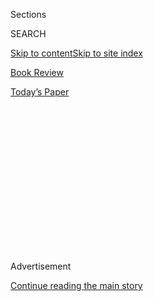 <div id="app">

<div>

<div>

<div>

<div class="NYTAppHideMasthead css-1q2w90k e1suatyy0">

<div class="section css-ui9rw0 e1suatyy2">

<div class="css-eph4ug er09x8g0">

<div class="css-6n7j50">

</div>

<span class="css-1dv1kvn">Sections</span>

<div class="css-10488qs">

<span class="css-1dv1kvn">SEARCH</span>

</div>

[Skip to content](#site-content)[Skip to site index](#site-index)

</div>

<div id="masthead-section-label" class="css-1wr3we4 eaxe0e00">

[Book
Review](https://www.nytimes3xbfgragh.onion/section/books/review)

</div>

<div class="css-10698na e1huz5gh0">

</div>

</div>

<div id="masthead-bar-one" class="section hasLinks css-15hmgas e1csuq9d3">

<div class="css-uqyvli e1csuq9d0">

</div>

<div class="css-1uqjmks e1csuq9d1">

</div>

<div class="css-9e9ivx">

[](https://myaccount.nytimes3xbfgragh.onion/auth/login?response_type=cookie&client_id=vi)

</div>

<div class="css-1bvtpon e1csuq9d2">

[Today’s
Paper](https://www.nytimes3xbfgragh.onion/section/todayspaper)

</div>

</div>

</div>

</div>

<div data-aria-hidden="false">

<div id="site-content" data-role="main">

<div>

<div class="css-1aor85t" style="opacity:0.000000001;z-index:-1;visibility:hidden">

<div class="css-1hqnpie">

<div class="css-epjblv">

<span class="css-17xtcya">[Book
Review](/section/books/review)</span><span class="css-x15j1o">|</span><span class="css-fwqvlz">Steve
Inskeep Is Drawn to Books With Nuanced Female
Characters</span>

</div>

<div class="css-k008qs">

<div class="css-1iwv8en">

<span class="css-18z7m18"></span>

<div>

</div>

</div>

<span class="css-1n6z4y">https://nyti.ms/2Zx8qDE</span>

<div class="css-1705lsu">

<div class="css-4xjgmj">

<div class="css-4skfbu" data-role="toolbar" data-aria-label="Social Media Share buttons, Save button, and Comments Panel with current comment count" data-testid="share-tools">

  - 
  - 
  - 
  - 
    
    <div class="css-6n7j50">
    
    </div>

  - 

</div>

</div>

</div>

</div>

</div>

</div>

<div id="NYT_TOP_BANNER_REGION" class="css-13pd83m">

</div>

<div id="top-wrapper" class="css-1sy8kpn">

<div id="top-slug" class="css-l9onyx">

Advertisement

</div>

[Continue reading the main
story](#after-top)

<div class="ad top-wrapper" style="text-align:center;height:100%;display:block;min-height:250px">

<div id="top" class="place-ad" data-position="top" data-size-key="top">

</div>

</div>

<div id="after-top">

</div>

</div>

<div id="sponsor-wrapper" class="css-1hyfx7x">

<div id="sponsor-slug" class="css-19vbshk">

Supported by

</div>

[Continue reading the main
story](#after-sponsor)

<div id="sponsor" class="ad sponsor-wrapper" style="text-align:center;height:100%;display:block">

</div>

<div id="after-sponsor">

</div>

</div>

[By the
Book](/column/by-the-book "By the Book")

<div class="css-1vkm6nb ehdk2mb0">

# Steve Inskeep Is Drawn to Books With Nuanced Female Characters

</div>

<div class="css-79elbk" data-testid="photoviewer-wrapper">

<div class="css-z3e15g" data-testid="photoviewer-wrapper-hidden">

</div>

<div class="css-1a48zt4 ehw59r15" data-testid="photoviewer-children">

![<span class="css-cnj6d5 e1z0qqy90" itemprop="copyrightHolder"><span class="css-1ly73wi e1tej78p0">Credit...</span><span><span>Jillian
Tamaki</span></span></span>](https://static01.graylady3jvrrxbe.onion/images/2020/07/05/books/review/05ByTheBook/05ByTheBook-articleLarge.jpg?quality=75&auto=webp&disable=upscale)

</div>

</div>

<div class="css-xt80pu e12qa4dv0">

<div class="css-1w184yk e1m0lo4l0">

July 2,
2020

<div class="css-4xjgmj">

<div class="css-d8bdto" data-role="toolbar" data-aria-label="Social Media Share buttons, Save button, and Comments Panel with current comment count" data-testid="share-tools">

  - 
  - 
  - 
  - 
    
    <div class="css-6n7j50">
    
    </div>

  - 

</div>

</div>

</div>

</div>

<div class="section meteredContent css-1r7ky0e" name="articleBody" itemprop="articleBody">

<div class="css-1fanzo5 StoryBodyCompanionColumn">

<div class="css-53u6y8">

*“Years ago I read everything by Hemingway and Raymond Carver,” says the
co-host of NPR’s “Morning Edition” and author, most recently, of
“Imperfect Union.” “It’s a different experience to read Elif Shafak
and Lauren Groff.”*

**What books are on your nightstand?**

It’s a stack. Here is a selection.

“The Anarchy,” William Dalrymple’s history of the East India Company.

“Hill Women,” Cassie Chambers’s memoir of growing up in Eastern
Kentucky, where my wife and I went to college.

“My Hero Academia*,”* a Japanese graphic novel that our oldest daughter
assigned me to read.

“Dreams of El Dorado,” H. W. Brands’s history of the United States’
settlement of the West.

</div>

</div>

<div class="css-1fanzo5 StoryBodyCompanionColumn">

<div class="css-53u6y8">

“Members Only,” Sameer Pandya’s new novel about the only person of color
in an exclusive club.

“The Governance of China,” Xi Jinping’s tome on his political views.

“These Truths,” Jill Lepore’s history of the United States.

“Behind the Scenes in the Lincoln White House,” a memoir by Elizabeth
Keckley, a onetime slave who became dressmaker to the first lady Mary
Todd Lincoln.

**What’s the last great book you read?**

My nightstand also has “Anna Karenina,” though I haven’t finished. My
wife, Carolee, says this Great Book can’t be so great if I can’t get
through its 700 pages, but I think Tolstoy’s sentences and insights are
unmatched. I can vouch for the beginning, at least.

**Describe your ideal reading experience (when, where, what, how).**

There are different ideals for different phases of my life. Working
backward from the present:

It’s a cold and rainy day, and there’s a couch near the fire, and black
coffee, and a spy novel is on my lap.

It’s bedtime for one of our girls, and I am reading Harry Potter aloud,
eliding the scariest pages as we go.

</div>

</div>

<div class="css-1fanzo5 StoryBodyCompanionColumn">

<div class="css-53u6y8">

I’m in a house in Pakistan, having bought Gibbon’s “The Decline and Fall
of the Roman Empire” in an Islamabad shop called Mr. Old Books.

In Mazar-e Sharif, Afghanistan, in December 2001, the power is out and
I’m rereading Raymond Chandler’s “The Lady in the Lake” by the glow of
a headlamp.

Attending Hunter College in Manhattan, I’m on the bed of a dorm room
that is cold because I unknowingly left the window cracked open all
winter, reading Robert Caro’s “The Power Broker,” a book that was much
too thick to open when a professor assigned it but now that class is
canceled by a student strike I have time.

I’m 12 and home sick for the day, under a blanket on the couch with a
Time-Life book about the U.S. war with Mexico.

**What’s your favorite book no one else has heard of?**

William Faulkner’s short novel “Old Man*.*” A convict is unexpectedly
swept out of captivity by the Mississippi flood of 1927. Having floated
so far downriver that he would never be recaptured, he spends the rest
of the novel doggedly trying to get back into prison.

**Which writers — novelists, playwrights, critics, journalists, poets —
working today do you admire most?**

Amazing books have come in recent years from Pakistani novelists,
including Mohammed Hanif, Mohsin Hamid, Kamila Shamsie and Fatima
Bhutto. Their beautifully written, edgy and political novels take on
problems of their country and the world.

</div>

</div>

<div class="css-1fanzo5 StoryBodyCompanionColumn">

<div class="css-53u6y8">

**Do you have any comfort reads?**

Years ago I bought “The Letters of Theodore Roosevelt,” four used
hardcover volumes for $4. I open it to one of the years of his life and
follow along.

**What moves you most in a work of literature?**

Writing that makes me see what the characters see. Like a story in
Lauren Groff’s “Florida,” which puts you inside a house with a woman who
rides out a hurricane alone.

**Which genres do you especially enjoy reading? And which do you
avoid?**

I devour historical fiction. Robert Harris, Alan Furst, M. J. Carter.

Given time, there’s no genre I would automatically avoid. “My Hero
Academia,” the Japanese manga on my nightstand, is fascinating because
an important character, All Might, admires America and seems to be
created from American comic book stereotypes.

**How do you organize your books?**

Old favorites — Robert Caro biographies, Carolee’s E. B. White essays —
are in a bookcase in the bedroom. Books relating to my research have a
few shelves in the living room. The rest I shove on any shelf I can find
in the house, because whenever I take a book down to read, a new
children’s book instantly takes its place.

**Who is your favorite fictional hero or heroine? Your favorite antihero
or villain?**

Antihero: Judge Holden, the huge hairless gunman in Cormac McCarthy’s
“Blood Meridian*.”*

Hero: The father who never gives up protecting his son in Cormac
McCarthy’s “The Road*.”*

**What kind of reader were you as a child? Which childhood books and
authors stick with you most?**

</div>

</div>

<div class="css-1fanzo5 StoryBodyCompanionColumn">

<div class="css-53u6y8">

Because I was socially awkward, books were my lifeline. I checked out
science fiction anthologies from the public library in Carmel, Ind., and
mysteries like “The Three Investigators” series. A mystery anthology
that included Raymond Chandler’s “Killer in the Rain” caused me to read
all his novels, starting with “The Big Sleep.” Kurt Vonnegut Jr. was
from Indiana so I read every book of his. My brothers will tell you that
I read the encyclopedia, which is technically true\! “World Book
Encyclopedia” had a children’s supplement with stories of heroes like
young Winston Churchill in captivity in South Africa, or young Louis
Armstrong in reform school in New Orleans. I hardly imagined that I
could travel the world, but books let me know it was there.

**How have your reading tastes changed over time?**

I’ve grown more attached to writers with nuanced female as well as male
characters. Years ago I read everything by Hemingway and Raymond Carver.
It’s a different experience to read Elif Shafak and Lauren Groff.

**What book would you recommend for America’s current political
moment?**

Robert Penn Warren, “All the King’s Men*.”* A Southern demagogue gets
himself elected governor to battle the elites, but gradually surrenders
his principles.

**You’re organizing a literary dinner party. Which three writers, dead
or alive, do you invite?**

John Ridley, Attica Locke and David Simon. All have written for the
screen as well as the page.

**What books are you embarrassed not to have read yet?**

“Little Women*.”* I wrote a history involving a 19th-century woman,
Jessie Benton Frémont, and people brought up “Little Women” at every
other stop on the book tour.

**What do you plan to read next?**

While researching a book about Lincoln, I’m awaiting delivery of a used
copy of “The Collected Works of Abraham Lincoln.”

</div>

</div>

</div>

<div>

</div>

<div>

</div>

<div>

</div>

<div>

<div id="bottom-wrapper" class="css-1ede5it">

<div id="bottom-slug" class="css-l9onyx">

Advertisement

</div>

[Continue reading the main
story](#after-bottom)

<div id="bottom" class="ad bottom-wrapper" style="text-align:center;height:100%;display:block;min-height:90px">

</div>

<div id="after-bottom">

</div>

</div>

</div>

</div>

</div>

## Site Index

<div>

</div>

## Site Information Navigation

  - [© <span>2020</span> <span>The New York Times
    Company</span>](https://help.nytimes3xbfgragh.onion/hc/en-us/articles/115014792127-Copyright-notice)

<!-- end list -->

  - [NYTCo](https://www.nytco.com/)
  - [Contact
    Us](https://help.nytimes3xbfgragh.onion/hc/en-us/articles/115015385887-Contact-Us)
  - [Work with us](https://www.nytco.com/careers/)
  - [Advertise](https://nytmediakit.com/)
  - [T Brand Studio](http://www.tbrandstudio.com/)
  - [Your Ad
    Choices](https://www.nytimes3xbfgragh.onion/privacy/cookie-policy#how-do-i-manage-trackers)
  - [Privacy](https://www.nytimes3xbfgragh.onion/privacy)
  - [Terms of
    Service](https://help.nytimes3xbfgragh.onion/hc/en-us/articles/115014893428-Terms-of-service)
  - [Terms of
    Sale](https://help.nytimes3xbfgragh.onion/hc/en-us/articles/115014893968-Terms-of-sale)
  - [Site
    Map](https://spiderbites.nytimes3xbfgragh.onion)
  - [Help](https://help.nytimes3xbfgragh.onion/hc/en-us)
  - [Subscriptions](https://www.nytimes3xbfgragh.onion/subscription?campaignId=37WXW)

</div>

</div>

</div>

</div>
